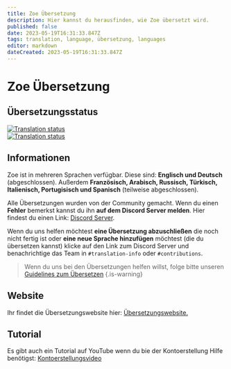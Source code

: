 ```yaml
---
title: Zoe Übersetzung
description: Hier kannst du herausfinden, wie Zoe übersetzt wird.
published: false
date: 2023-05-19T16:31:33.847Z
tags: translation, language, übersetzung, languages
editor: markdown
dateCreated: 2023-05-19T16:31:33.847Z
---
```


# Zoe Übersetzung
## Übersetzungsstatus
<a href="https://translate.zoe-discord-bot.ch/engage/zoe-discord-bot/">
<img src="https://translate.zoe-discord-bot.ch/widgets/zoe-discord-bot/-/zoe-discord-bot/multi-auto.svg" alt="Translation status" />
</a>

<br>

<a href="https://translate.zoe-discord-bot.ch/engage/zoe-discord-bot/">
<img src="https://translate.zoe-discord-bot.ch/widgets/zoe-discord-bot/-/zoe-discord-bot/287x66-black.png" alt="Translation status" />
</a>

<br>

## Informationen
Zoe ist in mehreren Sprachen verfügbar. Diese sind: **Englisch und Deutsch** (abgeschlossen). Außerdem **Französisch, Arabisch, Russisch, Türkisch, Italienisch, Portugisisch und Spanisch** (teilweise abgeschlossen).

Alle Übersetzungen wurden von der Community gemacht. Wenn du einen **Fehler** bemerkst kannst du ihn **auf dem Discord Server melden**. Hier findest du einen Link: [Discord Server](https://discord.gg/k3SamTndZZ).

Wenn du uns helfen möchtest **eine Übersetzung abzuschließen** die noch nicht fertig ist oder **eine neue Sprache hinzufügen** möchtest (die du übersetzen kannst) klicke auf den Link zum Discord Server und benachrichtige das Team in `#translation-info` oder `#contributions`.
<p>

> Wenn du uns bei den Übersetzungen helfen willst, folge bitte unseren [Guidelines zum Übersetzen](https://docs.google.com/presentation/d/e/2PACX-1vS8cTyU2Y-qiI6wwX3WZLuhUACZ6Mr4w-KnSes86yY0-irBtNhuJDgxG3DsNgdgZo4i-XaReANHrwDn/pub?start=true&loop=false&delayms=10000)
>{.is-warning}
<p>

## Website

Ihr findet die Übersetzungswebsite hier: [Übersetzungswebsite.](https://translate.zoe-discord-bot.ch/engage/zoe-discord-bot/)
<p>
  
## Tutorial

Es gibt auch ein Tutorial auf YouTube wenn du bie der Kontoerstellung Hilfe benötigst: [Kontoerstellungsvideo](https://youtu.be/t3AgkHMJLok)

  